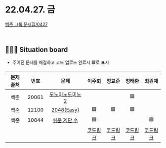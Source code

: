 # 22.04.27. 금

[백준 그룹 문제집/0427](https://www.acmicpc.net/group/workbook/view/13701/44621)

</br>

## 🧑🏽‍💻 Situation board
- 주어진 문제를 해결하고 코드 업로드 완료시 🟩로 표시

| 문제 출처   | 번호       | 문제      | 이주희  | 정교준  | 정태환  | 최원재  |
| :--------: | :--------: | :--------: | :--------: | :-------: | :-------: |  :-------: |
|백준|20061|[모노미노도미노 2](https://www.acmicpc.net/problem/20061) |   |    |   🟩 |   |
|백준|12100|[2048(Easy)](https://www.acmicpc.net/problem/12100)   | 🟩   |  🟩   |  🟩  |   |
|백준|10844|[쉬운 계단 수](https://www.acmicpc.net/problem/10844)   | 🟩   |    |    | 🟩  |
||||  [코드링크](이주희/README.md) | [코드링크](정교준/README.md) | [코드링크](정태환/README.md) | [코드링크](최원재/README.md)  |
